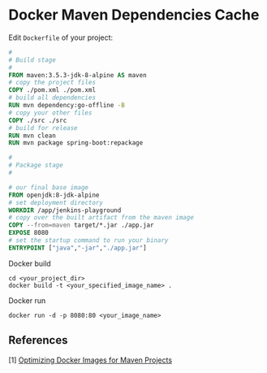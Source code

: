 # Docker Maven Dependencies Cache

Edit `Dockerfile` of your project:

```dockerfile
#
# Build stage
#
FROM maven:3.5.3-jdk-8-alpine AS maven
# copy the project files
COPY ./pom.xml ./pom.xml
# build all dependencies
RUN mvn dependency:go-offline -B
# copy your other files
COPY ./src ./src
# build for release
RUN mvn clean
RUN mvn package spring-boot:repackage

#
# Package stage
#

# our final base image
FROM openjdk:8-jdk-alpine
# set deployment directory
WORKDIR /app/jenkins-playground
# copy over the built artifact from the maven image
COPY --from=maven target/*.jar ./app.jar
EXPOSE 8080
# set the startup command to run your binary
ENTRYPOINT ["java","-jar","./app.jar"]
```

Docker build

```shell
cd <your_project_dir>
docker build -t <your_specified_image_name> .
```

Docker run

```
docker run -d -p 8080:80 <your_image_name>
```



## References

[1] [Optimizing Docker Images for Maven Projects](http://whitfin.io/speeding-up-maven-docker-builds/)

